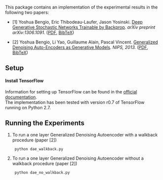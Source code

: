 This package contains an implementation of the experimental results in the following two papers:

* \[1\] Yoshua Bengio, Eric Thibodeau-Laufer, Jason
  Yosinski. [Deep Generative Stochastic Networks Trainable by Backprop](http://arxiv.org/abs/1306.1091). _arXiv
  preprint arXiv:1306.1091._ ([PDF](http://arxiv.org/pdf/1306.1091v3),
  [BibTeX](https://raw.github.com/yaoli/GSN/master/doc/gsn.bib))

* \[2\] Yoshua Bengio, Li Yao, Guillaume Alain, Pascal
  Vincent. [Generalized Denoising Auto-Encoders as Generative Models](http://papers.nips.cc/paper/5023-generalized-denoising-auto-encoders-as-generative-models). _NIPS,
  2013._ ([PDF](http://media.nips.cc/nipsbooks/nipspapers/paper_files/nips26/491.pdf),
  [BibTeX](https://raw.github.com/yaoli/GSN/master/doc/dae.bib))


Setup
---------------------

#### Install TensorFlow
Information for setting up TensorFlow can be found in the [official documentation](https://www.tensorflow.org/versions/r0.7/get_started/index.html).  
The implementation has been tested with version r0.7 of TensorFlow running on Python 2.7.

Running the Experiments
---------------------

1. To run a one layer Generalized Denoising Autoencoder with a walkback procedure (paper \[2\])

        python dae_walkback.py

2. To run a one layer Generalized Denoising Autoencoder without a walkback procedure (paper \[2\])

        python dae_no_walkback.py
